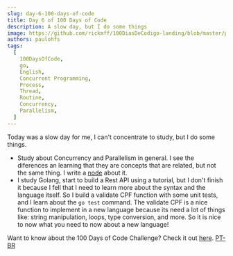 ```yaml
---
slug: day-6-100-days-of-code
title: Day 6 of 100 Days of Code
description: A slow day, but I do some things
image: https://github.com/rickmff/100DiasDeCodigo-landing/blob/master/public/thumb.png
authors: paulohfs
tags:
  [
    100DaysOfCode,
    go,
    English,
    Concurrent Programming,
    Process,
    Thread,
    Routine,
    Concurrency,
    Parallelism,
  ]
---
```


Today was a slow day for me, I can't concentrate to study, but I do some things.

- Study about Concurrency and Parallelism in general. I see the diferences an learning that they are concepts that are related, but not the same thing. I write a [node](https://paulohfs.github.io//my-brain/concurrent-programming/concurrency-vs-parallelism) about it.
- I study Golang, start to build a Rest API using a tutorial, but I don't finish it because I fell that I need to learn more about the syntax and the language itself. So I build a validate CPF function with some unit tests, and I learn about the `go test` command. The validate CPF is a nice function to implement in a new language because its need a lot of things like: string manipulation, loops, type conversion, and more. So it is nice to now what you need to now about a new language!

Want to know about the 100 Days of Code Challenge? Check it out [here](https://www.100daysofcode.com/). [PT-BR](https://www.100diasdecodigo.dev/)

